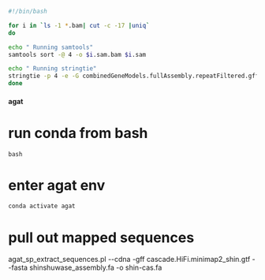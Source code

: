 ```sh
#!/bin/bash

for i in `ls -1 *.bam| cut -c -17 |uniq`
do

echo " Running samtools"
samtools sort -@ 4 -o $i.sam.bam $i.sam

echo " Running stringtie"
stringtie -p 4 -e -G combinedGeneModels.fullAssembly.repeatFiltered.gff -o $i.gtf $i.sam.bam
done
```

####  agat  ####
 
# run conda from bash
`bash`

# enter agat env
`conda activate agat`

# pull out mapped sequences
agat_sp_extract_sequences.pl --cdna -gff cascade.HiFi.minimap2_shin.gtf --fasta shinshuwase_assembly.fa -o shin-cas.fa

